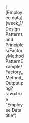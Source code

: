 <div style="width:60px ; height:60px">
![Employee data](week_1/Design Patterns and Principles/FactoryMethodPatternExample/Factory_Method_Output.png?raw=true "Employee Data title")
<div>
